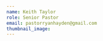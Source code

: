 ```yaml
---
name: Keith Taylor
role: Senior Pastor
email: pastorryanhayden@gmail.com
thumbnail_image:
---
```



